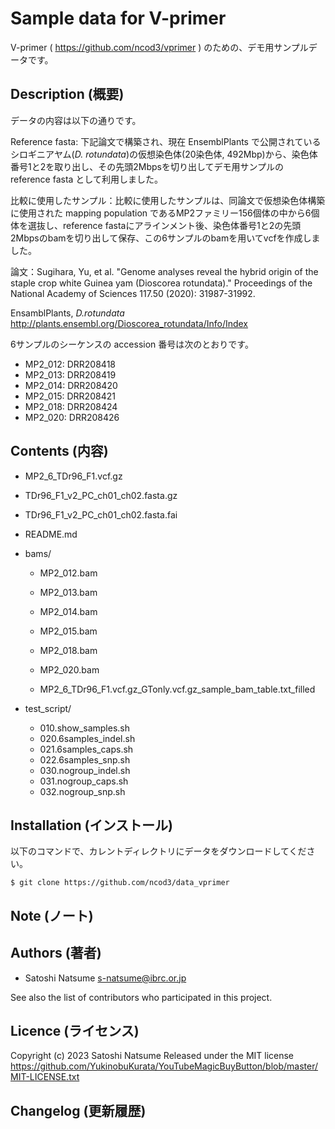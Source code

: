 # Sample data for V-primer

V-primer ( https://github.com/ncod3/vprimer ) のための、デモ用サンプルデータです。

## Description (概要)

データの内容は以下の通りです。

Reference fasta: 下記論文で構築され、現在 EnsemblPlants で公開されているシロギニアヤム(<em>D. rotundata</em>)の仮想染色体(20染色体, 492Mbp)から、染色体番号1と2を取り出し、その先頭2Mbpsを切り出してデモ用サンプルの reference fasta として利用しました。

比較に使用したサンプル：比較に使用したサンプルは、同論文で仮想染色体構築に使用された mapping population であるMP2ファミリー156個体の中から6個体を選抜し、reference fastaにアラインメント後、染色体番号1と2の先頭2Mbpsのbamを切り出して保存、この6サンプルのbamを用いてvcfを作成しました。

論文：Sugihara, Yu, et al. "Genome analyses reveal the hybrid origin of the staple crop white Guinea yam (Dioscorea rotundata)." Proceedings of the National Academy of Sciences 117.50 (2020): 31987-31992.

EnsamblPlants, <em>D.rotundata</em>
http://plants.ensembl.org/Dioscorea_rotundata/Info/Index

6サンプルのシーケンスの accession 番号は次のとおりです。

- MP2_012: DRR208418
- MP2_013: DRR208419
- MP2_014: DRR208420
- MP2_015: DRR208421
- MP2_018: DRR208424
- MP2_020: DRR208426


## Contents (内容)

- MP2_6_TDr96_F1.vcf.gz
- TDr96_F1_v2_PC_ch01_ch02.fasta.gz
- TDr96_F1_v2_PC_ch01_ch02.fasta.fai
- README.md

- bams/
	- MP2_012.bam
	- MP2_013.bam
	- MP2_014.bam
	- MP2_015.bam
	- MP2_018.bam
	- MP2_020.bam

	- MP2_6_TDr96_F1.vcf.gz_GTonly.vcf.gz_sample_bam_table.txt_filled

- test_script/
	- 010.show_samples.sh
	- 020.6samples_indel.sh
	- 021.6samples_caps.sh
	- 022.6samples_snp.sh
	- 030.nogroup_indel.sh
	- 031.nogroup_caps.sh
	- 032.nogroup_snp.sh


## Installation (インストール)

以下のコマンドで、カレントディレクトリにデータをダウンロードしてください。

~~~
$ git clone https://github.com/ncod3/data_vprimer
~~~

## Note (ノート)

## Authors (著者)
- Satoshi Natsume s-natsume@ibrc.or.jp

See also the list of contributors who participated in this project.

## Licence (ライセンス)

Copyright (c) 2023 Satoshi Natsume
Released under the MIT license
https://github.com/YukinobuKurata/YouTubeMagicBuyButton/blob/master/MIT-LICENSE.txt

## Changelog (更新履歴)
